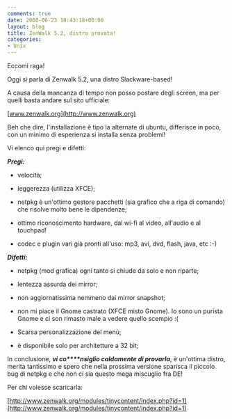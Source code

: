 ```yaml
---
comments: true
date: 2008-06-23 18:43:18+00:00
layout: blog
title: ZenWalk 5.2, distro provata!
categories:
- Unix
---
```


Eccomi raga!

Oggi si parla di Zenwalk 5.2, una distro Slackware-based!

A causa della mancanza di tempo non posso postare degli screen, ma per quelli basta andare sul sito ufficiale:

[www.zenwalk.org](http://www.zenwalk.org)

Beh che dire, l'installazione è tipo la alternate di ubuntu, differisce in poco, con un minimo di esperienza si installa senza problemi!

Vi elenco qui pregi e difetti:

_**Pregi:**_



	
  * velocità;

	
  * leggerezza (utilizza XFCE);

	
  * netpkg è un'ottimo gestore pacchetti (sia grafico che a riga di comando) che risolve molto bene le dipendenze;

	
  * ottimo riconoscimento hardware, dal wi-fi al video, all'audio e al touchpad!

	
  * codec e plugin vari già pronti all'uso: mp3, avi, dvd, flash, java, etc :-)


_**Difetti:**_



	
  * netpkg (mod grafica) ogni tanto si chiude da solo e non riparte;

	
  * lentezza assurda dei mirror;

	
  * non aggiornatissima nemmeno dai mirror snapshot;

	
  * non mi piace il Gnome castrato (XFCE misto Gnome). Io sono un purista Gnome e ci son rimasto male a vedere quello scempio :(

	
  * Scarsa personalizzazione del menù;

	
  * è disponibile solo per architetture a 32 bit;


In conclusione, _**vi co****nsiglio caldamente di provarla**_, è un'ottima distro, merita tantissimo e spero che nella prossima versione sparisca il piccolo bug di netpkg e che non ci sia questo mega miscuglio fra DE!

Per chi volesse scaricarla:

[http://www.zenwalk.org/modules/tinycontent/index.php?id=1](http://www.zenwalk.org/modules/tinycontent/index.php?id=1)
